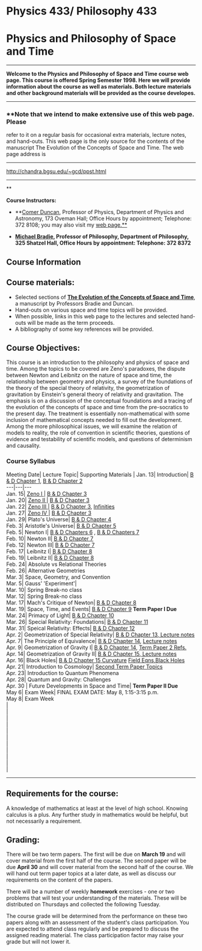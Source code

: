 # Physics 433/ Philosophy 433

# Physics and Philosophy of Space and Time

* * *

**Welcome to the Physics and Philosophy of Space and Time course web page.
This course is offered Spring Semester 1998. Here we will provide information
about the course as well as materials. Both lecture materials and other
background materials will be provided as the course developes.**

* * *

###  **Note that we intend to make extensive use of this web page. Please
refer to it on a regular basis for occasional extra materials, lecture notes,
and hand-outs. This web page is the only source for the contents of the
manuscript The Evolution of the Concepts of Space and Time. The web page
address is

* * *

http://chandra.bgsu.edu/~gcd/ppst.html

* * *

**

**Course Instructors:**

  * **[Comer Duncan](mailto:gcd@chandra.bgsu.edu), Professor of Physics, Department of Physics and Astronomy, 173 Oveman Hall; Office Hours by appointment; Telephone: 372 8108; you may also visit my [web page.**](http://chandra.bgsu.edu/~gcd/)

  * **[Michael Bradie](mailto:mbradie@bgnet.bgsu.edu), Professor of Philosophy, Department of Philosophy, 325 Shatzel Hall, Office Hours by appointment: Telephone: 372 8372**

## Course Information

## Course materials:

  * Selected sections of [**The Evolution of the Concepts of Space and Time**](titlepage.tableofcontents.html), a manuscript by Professors Bradie and Duncan. 
  * Hand-outs on various space and time topics will be provided. 
  * When possible, links in this web page to the lectures and selected hand-outs will be made as the term proceeds. 
  * A bibliography of some key references will be provided. 

##  Course Objectives:

This course is an introduction to the philosophy and physics of space and
time. Among the topics to be covered are Zeno's paradoxes, the dispute between
Newton and Leibnitz on the nature of space and time, the relationship between
geometry and physics, a survey of the foundations of the theory of the special
theory of relativity, the geometrization of gravitation by Einstein's general
theory of relativity and gravitation. The emphasis is on a discussion of the
conceptual foundations and a tracing of the evolution of the concepts of space
and time from the pre-socratics to the present day. The treatment is
essentially non-mathematical with some inclusion of mathematical concepts
needed to fill out the development. Among the more philosophical issues, we
will examine the relation of models to reality, the role of convention in
scientific theories, questions of evidence and testability of scientific
models, and questions of determinism and causality.

### **Course Syllabus**

Meeting Date| Lecture Topic| Supporting Materials | Jan. 13| Introduction| [B
& D Chapter 1](Spacetime1.html), [B & D Chapter 2](Spacetime2.html)  
---|---|---  
Jan. 15| [ Zeno I ](Zeno.paradoxes.html)| [B & D Chapter 3](Spacetime3.html)  
Jan. 20| [ Zeno II ](Zeno.paradoxes.html)| [B & D Chapter 3](Spacetime3.html)  
Jan. 22| [ Zeno III ](Zeno.paradoxes.html)| [B & D Chapter
3](Spacetime3.html), [Infinities](infinities.html)  
Jan. 27| [ Zeno IV ](Zeno.paradoxes.html)| [B & D Chapter 3](Spacetime3.html)  
Jan. 29| Plato's Universe| [B & D Chapter 4](Spacetime4.html)  
Feb. 3| Aristotle's Universe| [B & D Chapter 5](Spacetime5.html)  
Feb. 5| Newton I| [B & D Chapters 6](Spacetime6.html) , [B & D Chapters
7](Spacetime7.html)  
Feb. 10| Newton II| [B & D Chapter 7](Spacetime7.html)  
Feb. 12| Newton III| [B & D Chapter 7](Spacetime7.html)  
Feb. 17| Leibnitz I| [B & D Chapter 8](Spacetime8.html)  
Feb. 19| Leibnitz II| [B & D Chapter 8](Spacetime8.html)  
Feb. 24| Absolute vs Relational Theories  
Feb. 26| Alternative Geometries  
Mar. 3| Space, Geometry, and Convention  
Mar. 5| Gauss' 'Experiment'|  
Mar. 10| Spring Break-no class  
Mar. 12| Spring Break-no class  
Mar. 17| Mach's Critique of Newton| [B & D Chapter 8](Spacetime8.html)  
Mar. 19| Space, Time, and Events| [B & D Chapter 9](Spacetime9.html) **Term
Paper I Due**  
Mar. 24| Primacy of Light| [B & D Chapter 10](Spacetime10.html)  
Mar. 26| Special Relativity: Foundations| [B & D Chapter 11](Spacetime11.html)  
Mar. 31| Speical Relativity: Effects| [B & D Chapter 12](Spacetime12.html)  
Apr. 2| Geometrization of Special Relativity| [B & D Chapter
13](Spacetime13.html),[ Lecture notes](chapter13.html)  
Apr. 7| The Principle of Equivalence| [B & D Chapter 14](Spacetime14.html), [
Lecture notes](chapter14.html)  
Apr. 9| Geometrization of Gravity I| [B & D Chapter 14](Spacetime14.html),
[Term Paper 2 Refs.](gcd.paper.refs.html)  
Apr. 14| Geometrization of Gravity II| [B & D Chapter 15](Spacetime15.html),[
Lecture notes](chapter15.html)  
Apr. 16| Black Holes| [B & D Chapter 15](Spacetime15.html)[
Curvature](curvature.new.html) [ Field Eqns](fieldeqns.html)[,Black
Holes](schw.version3.html)  
Apr. 21| Introduction to Cosmology| [ Second Term Paper
Topics](secondpaper.html)  
Apr. 23| Introduction to Quantum Phenomena  
Apr. 28| Quantum and Gravity: Challenges  
Apr. 30 | Future Developments in Space and Time|  **Term Paper II Due**  
May 6| Exam Week| FINAL EXAM DATE: May 8, 1:15-3:15 p.m.  
May 8| Exam Week  
|  
|  
|  
|  
|  
|  
|  
|  
|  
|  
|  
  
* * *

## Requirements for the course:

A knowledge of mathematics at least at the level of high school. Knowing
calculus is a plus. Any further study in mathematics would be helpful, but not
necessarily a requirement.

## Grading:

There will be two term papers. The first will be due on **March 19** and will
cover material from the first half of the course. The second paper will be due
**April 30** and will cover material from the second half of the course. We
will hand out term paper topics at a later date, as well as discuss our
requirements on the content of the papers.

There will be a number of weekly **homework** exercises - one or two problems
that will test your understanding of the materials. These will be distributed
on Thursdays and collected the following Tuesday.

The course grade will be determined from the performance on these two papers
along with an assessment of the student's class participation. You are
expected to attend class regularly and be prepared to discuss the assigned
reading material. The class participation factor may raise your grade but will
not lower it.

